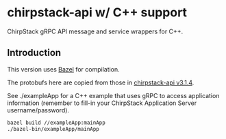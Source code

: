 # chirpstack-api w/ C++ support

ChirpStack gRPC API message and service wrappers for C++.

## Introduction

This version uses [Bazel](https://www.bazel.build/) for compilation.

The protobufs here are copied from those in [chirpstack-api v3.1.4](https://github.com/brocaar/chirpstack-api/releases/tag/v3.1.4). 

See ./exampleApp for a C++ example that uses gRPC to access application information (remember to fill-in your ChirpStack Application Server username/password).

```sh
bazel build //exampleApp:mainApp
./bazel-bin/exampleApp/mainApp
```

